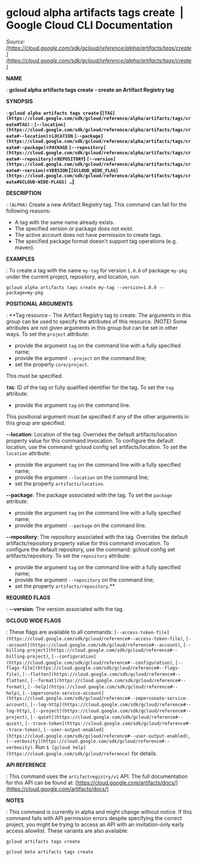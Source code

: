 # gcloud alpha artifacts tags create  |  Google Cloud CLI Documentation

*Source: [https://cloud.google.com/sdk/gcloud/reference/alpha/artifacts/tags/create](https://cloud.google.com/sdk/gcloud/reference/alpha/artifacts/tags/create)*

**NAME**

: **gcloud alpha artifacts tags create - create an Artifact Registry tag**

**SYNOPSIS**

: **`gcloud alpha artifacts tags create` (`[TAG](https://cloud.google.com/sdk/gcloud/reference/alpha/artifacts/tags/create#TAG)` : `[--location](https://cloud.google.com/sdk/gcloud/reference/alpha/artifacts/tags/create#--location)`=`LOCATION` `[--package](https://cloud.google.com/sdk/gcloud/reference/alpha/artifacts/tags/create#--package)`=`PACKAGE` `[--repository](https://cloud.google.com/sdk/gcloud/reference/alpha/artifacts/tags/create#--repository)`=`REPOSITORY`) `[--version](https://cloud.google.com/sdk/gcloud/reference/alpha/artifacts/tags/create#--version)`=`VERSION` [`[GCLOUD_WIDE_FLAG](https://cloud.google.com/sdk/gcloud/reference/alpha/artifacts/tags/create#GCLOUD-WIDE-FLAGS) …`]**

**DESCRIPTION**

: `(ALPHA)` Create a new Artifact Registry tag.
This command can fail for the following reasons:

- A tag with the same name already exists.
- The specified version or package does not exist.
- The active account does not have permission to create tags.
- The specified package format doesn't support tag operations (e.g. maven).

**EXAMPLES**

: To create a tag with the name `my-tag` for version `1.0.0`
of package `my-pkg` under the current project, repository, and
location, run:

```
gcloud alpha artifacts tags create my-tag --version=1.0.0 --package=my-pkg
```

**POSITIONAL ARGUMENTS**

: **Tag resource - The Artifact Registry tag to create. The arguments in this group
can be used to specify the attributes of this resource. (NOTE) Some attributes
are not given arguments in this group but can be set in other ways.
To set the `project` attribute:

- provide the argument `tag` on the command line with a fully specified
name;
- provide the argument `--project` on the command line;
- set the property `core/project`.

This must be specified.

**`TAG`**:
ID of the tag or fully qualified identifier for the tag.
To set the `tag` attribute:

- provide the argument `tag` on the command line.

This positional argument must be specified if any of the other arguments in this
group are specified.

**--location**:
Location of the tag. Overrides the default artifacts/location property value for
this command invocation. To configure the default location, use the command:
gcloud config set artifacts/location.
To set the `location` attribute:

- provide the argument `tag` on the command line with a fully specified
name;
- provide the argument `--location` on the command line;
- set the property `artifacts/location`.

**--package**:
The package associated with the tag.
To set the `package` attribute:

- provide the argument `tag` on the command line with a fully specified
name;
- provide the argument `--package` on the command line.

**--repository**:
The repository associated with the tag. Overrides the default
artifacts/repository property value for this command invocation. To configure
the default repository, use the command: gcloud config set artifacts/repository.
To set the `repository` attribute:

- provide the argument `tag` on the command line with a fully specified
name;
- provide the argument `--repository` on the command line;
- set the property `artifacts/repository`.**

**REQUIRED FLAGS**

: **--version**:
The version associated with the tag.

**GCLOUD WIDE FLAGS**

: These flags are available to all commands: `[--access-token-file](https://cloud.google.com/sdk/gcloud/reference#--access-token-file)`,
`[--account](https://cloud.google.com/sdk/gcloud/reference#--account)`, `[--billing-project](https://cloud.google.com/sdk/gcloud/reference#--billing-project)`,
`[--configuration](https://cloud.google.com/sdk/gcloud/reference#--configuration)`,
`[--flags-file](https://cloud.google.com/sdk/gcloud/reference#--flags-file)`,
`[--flatten](https://cloud.google.com/sdk/gcloud/reference#--flatten)`, `[--format](https://cloud.google.com/sdk/gcloud/reference#--format)`, `[--help](https://cloud.google.com/sdk/gcloud/reference#--help)`, `[--impersonate-service-account](https://cloud.google.com/sdk/gcloud/reference#--impersonate-service-account)`,
`[--log-http](https://cloud.google.com/sdk/gcloud/reference#--log-http)`,
`[--project](https://cloud.google.com/sdk/gcloud/reference#--project)`, `[--quiet](https://cloud.google.com/sdk/gcloud/reference#--quiet)`, `[--trace-token](https://cloud.google.com/sdk/gcloud/reference#--trace-token)`, `[--user-output-enabled](https://cloud.google.com/sdk/gcloud/reference#--user-output-enabled)`,
`[--verbosity](https://cloud.google.com/sdk/gcloud/reference#--verbosity)`.
Run `$ [gcloud help](https://cloud.google.com/sdk/gcloud/reference)` for details.

**API REFERENCE**

: This command uses the `artifactregistry/v1` API. The full
documentation for this API can be found at: [https://cloud.google.com/artifacts/docs/](https://cloud.google.com/artifacts/docs/)

**NOTES**

: This command is currently in alpha and might change without notice. If this
command fails with API permission errors despite specifying the correct project,
you might be trying to access an API with an invitation-only early access
allowlist. These variants are also available:

```
gcloud artifacts tags create
```

```
gcloud beta artifacts tags create
```